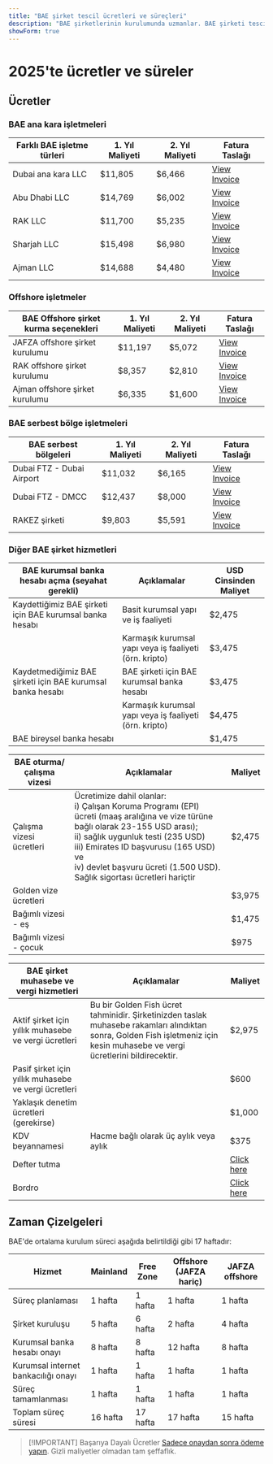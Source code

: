 ```yaml
---
title: "BAE şirket tescil ücretleri ve süreçleri"
description: "BAE şirketlerinin kurulumunda uzmanlar. BAE şirketi tescil ücretleri ve tahmini işletme kurulum süreci."
showForm: true
---
```


# 2025'te ücretler ve süreler

## Ücretler

### BAE ana kara işletmeleri

| Farklı BAE işletme türleri | 1. Yıl Maliyeti | 2. Yıl Maliyeti | Fatura Taslağı                                                                                                   |
| -------------------------- | --------------- | --------------- | ---------------------------------------------------------------------------------------------------------------- |
| Dubai ana kara LLC         | $11,805         | $6,466          | [View Invoice](https://docs.google.com/document/d/17zrplxsKNhqfC8AGuqbiAzR_1QXutglx_zeaSEys7-E/edit?usp=sharing) |
| Abu Dhabi LLC              | $14,769         | $6,002          | [View Invoice](/resources/contacts)                                                                              |
| RAK LLC                    | $11,700         | $5,235          | [View Invoice](/resources/contacts)                                                                              |
| Sharjah LLC                | $15,498         | $6,980          | [View Invoice](/resources/contacts)                                                                              |
| Ajman LLC                  | $14,688         | $4,480          | [View Invoice](/resources/contacts)                                                                              |

### Offshore işletmeler

| BAE Offshore şirket kurma seçenekleri | 1. Yıl Maliyeti | 2. Yıl Maliyeti | Fatura Taslağı                      |
| ------------------------------------- | --------------- | --------------- | ----------------------------------- |
| JAFZA offshore şirket kurulumu        | $11,197         | $5,072          | [View Invoice](/resources/contacts) |
| RAK offshore şirket kurulumu          | $8,357          | $2,810          | [View Invoice](/resources/contacts) |
| Ajman offshore şirket kurulumu        | $6,335          | $1,600          | [View Invoice](/resources/contacts) |

### BAE serbest bölge işletmeleri

| BAE serbest bölgeleri     | 1. Yıl Maliyeti | 2. Yıl Maliyeti | Fatura Taslağı                      |
| ------------------------- | --------------- | --------------- | ----------------------------------- |
| Dubai FTZ - Dubai Airport | $11,032         | $6,165          | [View Invoice](/resources/contacts) |
| Dubai FTZ - DMCC          | $12,437         | $8,000          | [View Invoice](/resources/contacts) |
| RAKEZ şirketi             | $9,803          | $5,591          | [View Invoice](/resources/contacts) |

### Diğer BAE şirket hizmetleri

| BAE kurumsal banka hesabı açma (seyahat gerekli)           | Açıklamalar                                            | USD Cinsinden Maliyet |
| ---------------------------------------------------------- | ------------------------------------------------------ | --------------------- |
| Kaydettiğimiz BAE şirketi için BAE kurumsal banka hesabı   | Basit kurumsal yapı ve iş faaliyeti                    | $2,475                |
|                                                            | Karmaşık kurumsal yapı veya iş faaliyeti (örn. kripto) | $3,475                |
| Kaydetmediğimiz BAE şirketi için BAE kurumsal banka hesabı | BAE şirketi için BAE kurumsal banka hesabı             | $3,475                |
|                                                            | Karmaşık kurumsal yapı veya iş faaliyeti (örn. kripto) | $4,475                |
| BAE bireysel banka hesabı                                  |                                                        | $1,475                |

| BAE oturma/çalışma vizesi | Açıklamalar                                                                                                                                                                                                                                                                                             | Maliyet |
| ------------------------- | ------------------------------------------------------------------------------------------------------------------------------------------------------------------------------------------------------------------------------------------------------------------------------------------------------- | ------- |
| Çalışma vizesi ücretleri  | Ücretimize dahil olanlar:<br/>i) Çalışan Koruma Programı (EPI) ücreti (maaş aralığına ve vize türüne bağlı olarak 23-155 USD arası);<br/>ii) sağlık uygunluk testi (235 USD)<br/>iii) Emirates ID başvurusu (165 USD) ve<br/>iv) devlet başvuru ücreti (1.500 USD). Sağlık sigortası ücretleri hariçtir | $2,475  |
| Golden vize ücretleri     |                                                                                                                                                                                                                                                                                                         | $3,975  |
| Bağımlı vizesi - eş       |                                                                                                                                                                                                                                                                                                         | $1,475  |
| Bağımlı vizesi - çocuk    |                                                                                                                                                                                                                                                                                                         | $975    |

| BAE şirket muhasebe ve vergi hizmetleri              | Açıklamalar                                                                                                                                                                   | Maliyet         |
| ---------------------------------------------------- | ----------------------------------------------------------------------------------------------------------------------------------------------------------------------------- | --------------- |
| Aktif şirket için yıllık muhasebe ve vergi ücretleri | Bu bir Golden Fish ücret tahminidir. Şirketinizden taslak muhasebe rakamları alındıktan sonra, Golden Fish işletmeniz için kesin muhasebe ve vergi ücretlerini bildirecektir. | $2,975          |
| Pasif şirket için yıllık muhasebe ve vergi ücretleri |                                                                                                                                                                               | $600            |
| Yaklaşık denetim ücretleri (gerekirse)               |                                                                                                                                                                               | $1,000          |
| KDV beyannamesi                                      | Hacme bağlı olarak üç aylık veya aylık                                                                                                                                        | $375            |
| Defter tutma                                         |                                                                                                                                                                               | [Click here](#) |
| Bordro                                               |                                                                                                                                                                               | [Click here](#) |

## Zaman Çizelgeleri

BAE'de ortalama kurulum süreci aşağıda belirtildiği gibi 17 haftadır:

| Hizmet                              | Mainland | Free Zone | Offshore (JAFZA hariç) | JAFZA offshore |
| ----------------------------------- | -------- | --------- | ---------------------- | -------------- |
| Süreç planlaması                    | 1 hafta  | 1 hafta   | 1 hafta                | 1 hafta        |
| Şirket kuruluşu                     | 5 hafta  | 6 hafta   | 2 hafta                | 4 hafta        |
| Kurumsal banka hesabı onayı         | 8 hafta  | 8 hafta   | 12 hafta               | 8 hafta        |
| Kurumsal internet bankacılığı onayı | 1 hafta  | 1 hafta   | 1 hafta                | 1 hafta        |
| Süreç tamamlanması                  | 1 hafta  | 1 hafta   | 1 hafta                | 1 hafta        |
| Toplam süreç süresi                 | 16 hafta | 17 hafta  | 17 hafta               | 15 hafta       |

> [!IMPORTANT] Başarıya Dayalı Ücretler
> [Sadece onaydan sonra ödeme yapın](./../benefits/success-based-fees.md). Gizli maliyetler olmadan tam şeffaflık.
